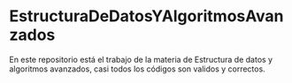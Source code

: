 # EstructuraDeDatosYAlgoritmosAvanzados
En este repositorio está el trabajo de la materia de Estructura de datos y algoritmos avanzados, casi todos los códigos son validos y correctos.
